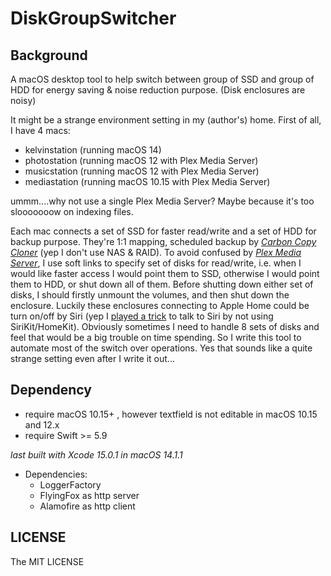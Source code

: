 #  DiskGroupSwitcher

## Background

A macOS desktop tool to help switch between group of SSD and group of HDD for energy saving & noise reduction purpose. (Disk enclosures are noisy)

It might be a strange environment setting in my (author's) home. First of all, I have 4 macs:

- kelvinstation (running macOS 14)
- photostation (running macOS 12 with Plex Media Server)
- musicstation (running macOS 12 with Plex Media Server)
- mediastation (running macOS 10.15 with Plex Media Server)

ummm....why not use a single Plex Media Server? Maybe because it's too slooooooow on indexing files.

Each mac connects a set of SSD for faster read/write and a set of HDD for backup purpose. They're 1:1 mapping, scheduled backup by *[Carbon Copy Cloner](https://bombich.com/features)* (yep I don't use NAS & RAID). To avoid confused by *[Plex Media Server](https://www.plex.tv)*, I use soft links to specify set of disks for read/write, i.e. when I would like faster access I would point them to SSD, otherwise I would point them to HDD, or shut down all of them. Before shutting down either set of disks, I should firstly unmount the volumes, and then shut down the enclosure. Luckily these enclosures connecting to Apple Home could be turn on/off by Siri (yep I [played a trick](https://stackoverflow.com/questions/39759230/interacting-with-siri-via-the-command-line-in-macos) to talk to Siri by not using SiriKit/HomeKit). Obviously sometimes I need to handle 8 sets of disks and feel that would be a big trouble on time spending. So I write this tool to automate most of the switch over operations. Yes that sounds like a quite strange setting even after I write it out...


## Dependency

- require macOS 10.15+ , however textfield is not editable in macOS 10.15 and 12.x
- require Swift >= 5.9

*last built with Xcode 15.0.1 in macOS 14.1.1*

- Dependencies:
  - LoggerFactory
  - FlyingFox as http server
  - Alamofire as http client

## LICENSE

The MIT LICENSE


